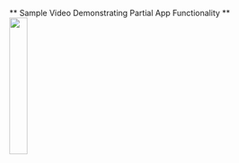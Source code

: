 ** Sample Video Demonstrating Partial App Functionality **
<img src="Pocket/Media/AppDemo.gif" width = 25%>
